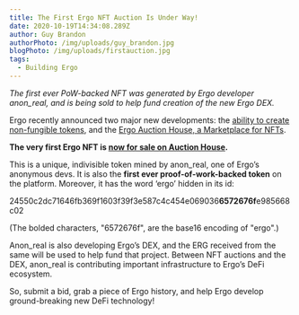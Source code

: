 ```yaml
---
title: The First Ergo NFT Auction Is Under Way!
date: 2020-10-19T14:34:08.289Z
author: Guy Brandon
authorPhoto: /img/uploads/guy_brandon.jpg
blogPhoto: /img/uploads/firstauction.jpg
tags:
  - Building Ergo
---
```

<!--StartFragment-->

*The first ever PoW-backed NFT was generated by Ergo developer anon_real, and is being sold to help fund creation of the new Ergo DEX.*

Ergo recently announced two major new developments: the [ability to create non-fungible tokens](https://ergoplatform.org/en/blog/2020-09-25-nfts-on-ergo/), and the [Ergo Auction House, a Marketplace for NFTs](https://ergoplatform.org/en/blog/2020-10-16-announcing-the-auction-house-nft-marketplace-on-ergo/).

**The very first Ergo NFT is [now for sale on Auction House](http://ergoauctions.org/#/auction/active).**

This is a unique, indivisible token mined by anon_real, one of Ergo’s anonymous devs. It is also the **first ever proof-of-work-backed token** on the platform. Moreover, it has the word ‘ergo’ hidden in its id:

24550c2dc71646fb369f1603f39f3e587c4c454e069036**6572676f**e985668c02

(The bolded characters, "6572676f", are the base16 encoding of "ergo".)

Anon_real is also developing Ergo’s DEX, and the ERG received from the same will be used to help fund that project. Between NFT auctions and the DEX, anon_real is contributing important infrastructure to Ergo’s DeFi ecosystem.

So, submit a bid, grab a piece of Ergo history, and help Ergo develop ground-breaking new DeFi technology!

<!--EndFragment-->
